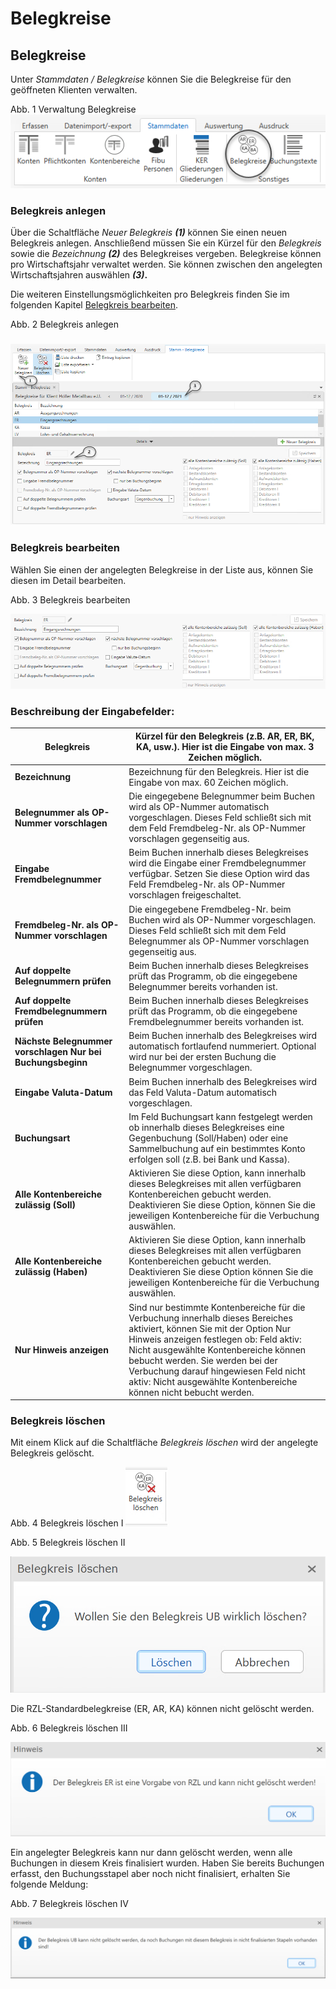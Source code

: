 # Belegkreise

## Belegkreise


Unter *Stammdaten / Belegkreise* können Sie die Belegkreise für den geöffneten Klienten verwalten.

Abb. 1 Verwaltung Belegkreise
![Image](<img/NeuesElement126.png>)

### Belegkreis anlegen


Über die Schaltfläche *Neuer Belegkreis **(1)*** können Sie einen neuen Belegkreis anlegen. Anschließend müssen Sie ein Kürzel für den *Belegkreis* sowie die *Bezeichnung* ***(2)*** des Belegkreises vergeben. Belegkreise können pro Wirtschaftsjahr verwaltet werden. Sie können zwischen den angelegten Wirtschaftsjahren auswählen ***(3)*.**

Die weiteren Einstellungsmöglichkeiten pro Belegkreis finden Sie im folgenden Kapitel [Belegkreis bearbeiten](<Belegkreise.md#Belegkreis\_bearbeiten>).

Abb. 2 Belegkreis anlegen

### ![Image](<img/NeuesElement125.png>)

### Belegkreis bearbeiten


Wählen Sie einen der angelegten Belegkreise in der Liste aus, können Sie diesen im Detail bearbeiten.

Abb. 3 Belegkreis bearbeiten

![Image](<img/NeuesElement124.png>)

### Beschreibung der Eingabefelder:


| **Belegkreis** | Kürzel für den Belegkreis (z.B. AR, ER, BK, KA, usw.). Hier ist die Eingabe von max. 3 Zeichen möglich. |
| --- | --- |
| **Bezeichnung** | Bezeichnung für den Belegkreis. Hier ist die Eingabe von max. 60 Zeichen möglich. |
| **Belegnummer** **als** **OP-Nummer vorschlagen** | Die eingegebene Belegnummer beim Buchen wird als OP-Nummer automatisch vorgeschlagen. Dieses Feld schließt sich mit dem Feld Fremdbeleg-Nr. als OP-Nummer vorschlagen gegenseitig aus. |
| **Eingabe** **Fremdbelegnummer** | Beim Buchen innerhalb dieses Belegkreises wird die Eingabe einer Fremdbelegnummer verfügbar. Setzen Sie diese Option wird das Feld Fremdbeleg-Nr. als OP-Nummer vorschlagen freigeschaltet. |
| **Fremdbeleg-Nr.** **als** **OP-Nummer** **vorschlagen** | Die eingegebene Fremdbeleg-Nr. beim Buchen wird als OP-Nummer vorgeschlagen. Dieses Feld schließt sich mit dem Feld Belegnummer als OP-Nummer vorschlagen gegenseitig aus. |
| **Auf** **doppelte** **Belegnummern prüfen** | Beim Buchen innerhalb dieses Belegkreises prüft das Programm, ob die eingegebene Belegnummer bereits vorhanden ist. |
| **Auf** **doppelte Fremdbelegnummern** **prüfen** | Beim Buchen innerhalb dieses Belegkreises prüft das Programm, ob die eingegebene Fremdbelegnummer bereits vorhanden ist. |
| **Nächste** **Belegnummer vorschlagen** **Nur** **bei** **Buchungsbeginn** | Beim Buchen innerhalb des Belegkreises wird automatisch fortlaufend nummeriert. Optional wird nur bei der ersten Buchung die Belegnummer vorgeschlagen. |
| **Eingabe** **Valuta-Datum** | Beim Buchen innerhalb des Belegkreises wird das Feld Valuta-Datum automatisch vorgeschlagen. |
| **Buchungsart** | Im Feld Buchungsart kann festgelegt werden ob innerhalb dieses Belegkreises eine Gegenbuchung (Soll/Haben) oder eine Sammelbuchung auf ein bestimmtes Konto erfolgen soll (z.B. bei Bank und Kassa). |
| **Alle** **Kontenbereiche** **zulässig (Soll)** | Aktivieren Sie diese Option, kann innerhalb dieses Belegkreises mit allen verfügbaren Kontenbereichen gebucht werden. Deaktivieren Sie diese Option, können Sie die jeweiligen Kontenbereiche für die Verbuchung auswählen. |
| **Alle** **Kontenbereiche** **zulässig (Haben)** | Aktivieren Sie diese Option, kann innerhalb dieses Belegkreises mit allen verfügbaren Kontenbereichen gebucht werden. Deaktivieren Sie diese Option können Sie die jeweiligen Kontenbereiche für die Verbuchung auswählen. |
| **Nur** **Hinweis** **anzeigen** | Sind nur bestimmte Kontenbereiche für die Verbuchung innerhalb dieses Bereiches aktiviert, können Sie mit der Option Nur Hinweis anzeigen festlegen ob: Feld aktiv: Nicht ausgewählte Kontenbereiche können bebucht werden. Sie werden bei der Verbuchung darauf hingewiesen Feld nicht aktiv: Nicht ausgewählte Kontenbereiche können nicht bebucht werden. |


### Belegkreis löschen


Mit einem Klick auf die Schaltfläche *Belegkreis löschen* wird der angelegte Belegkreis gelöscht.

Abb. 4 Belegkreis löschen I
![Image](<img/NeuesElement123.png>)

Abb. 5 Belegkreis löschen II

![Image](<img/NeuesElement122.png>)


Die RZL-Standardbelegkreise (ER, AR, KA) können nicht gelöscht werden.

Abb. 6 Belegkreis löschen III

![Image](<img/NeuesElement121.png>)


Ein angelegter Belegkreis kann nur dann gelöscht werden, wenn alle Buchungen in diesem Kreis finalisiert wurden. Haben Sie bereits Buchungen erfasst, den Buchungsstapel aber noch nicht finalisiert, erhalten Sie folgende Meldung:

Abb. 7 Belegkreis löschen IV

![Image](<img/NeuesElement120.png>)

